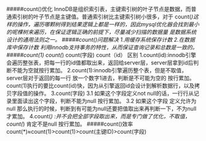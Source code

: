 #####count()优化
    InnoDB是组织索引表，主键索引树的叶子节点是数据，而普通索引树的叶子节点是主键值。普通索引树比主键索引树小很多，对于
    count(*)这样的操作，遍历哪颗树得到结果逻辑上都是一样的，因此mysql优化器会找到最小的呢棵树来遍历，在保证逻辑正确的前提下，尽量减少扫描的数据量
    是数据系统设计的通用法则之一。
#####count()问题解决
    1.用缓存系统保存计数
    2.在数据库中保存计数
        利用innodb支持事务的特性，从而保证查询记录和总数是一致的。
#####count(1) count(*) count(字段) count（id） 区别
    1.count(id):innodb引擎会遍历整张表，把每一行的id值都取出来，返回给server层，server层拿到id后判断不能为空就按行累加。
    2.count(1):innodb引擎遍历整个表，但是不取值，server层对于返回的每一行 放一个数字1进去，判断是不可能为空的 按行累加。
        count(1)执行的要比count(id)快，因为从引擎返回id会设计到解析数据行，以及拷贝字段值的操作。
    3.count(字段)
        3.1 如果这个字段定义not null的话，一行行从记录里面读出这个字段，判断不能为null 按行累加。
        3.2 如果这个字段 定义允许为null 那么执行的时候，判断到有可能为null还要把值取出来再判断一下，不为null才累加。
    4.count(*) :并不会把全部字段取出来，而是专门做了优化，不取值，count(*) 肯定不是null 按行累加。
#####count()效率
    count(*)≈count(1)>count(1)>count(主键ID)>count(字段)